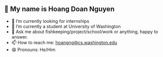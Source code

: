 ## 👋 My name is Hoang Doan Nguyen

- 🔭 I’m currently looking for internships
- 🌱 I’m currently a student at University of Washington
- 💬 Ask me about fishkeeping/project/school/work or anything, happy to answer.
- 📫 How to reach me: hoangng@cs.washington.edu
- 😄 Pronouns: He/Him
